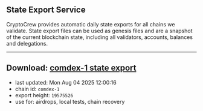 ## State Export Service
CryptoCrew provides automatic daily state exports for all chains we validate. State export files can be used as genesis files and are a snapshot of the current blockchain state, including all validators, accounts, balances and delegations.

---
**Download: [comdex-1 state export](https://dl-eu2.ccvalidators.com/SERVICE/comdex/comdex-1_export_19575526.json)**
---

- last updated: Mon Aug 04 2025 12:00:16
- chain id: `comdex-1`
- export height: `19575526`
- use for: airdrops, local tests, chain recovery
